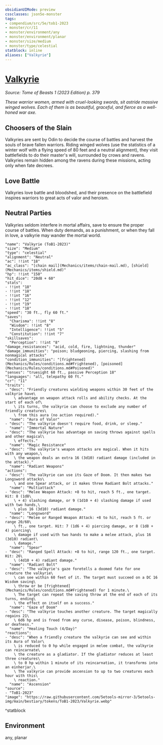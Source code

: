 ```yaml
---
obsidianUIMode: preview
cssclasses: json5e-monster
tags:
- compendium/src/5e/tob1-2023
- monster/cr/11
- monster/environment/any
- monster/environment/planar
- monster/size/medium
- monster/type/celestial
statblock: inline
aliases: ["Valkyrie"]
---
```

# [Valkyrie](Mechanics\bestiary\celestial/valkyrie-tob1-2023.md)
*Source: Tome of Beasts 1 (2023 Edition) p. 379*  

*These warrior women, armed with cruel-looking swords, sit astride massive winged wolves. Each of them is as beautiful, graceful, and fierce as a well-honed war axe.*

## Choosers of the Slain

Valkyries are sent by Odin to decide the course of battles and harvest the souls of brave fallen warriors. Riding winged wolves (use the statistics of a winter wolf with a flying speed of 80 feet and a neutral alignment), they visit battlefields to do their master's will, surrounded by crows and ravens. Valkyries remain hidden among the ravens during these missions, acting only when fate decrees.

## Love Battle

Valkyries love battle and bloodshed, and their presence on the battlefield inspires warriors to great acts of valor and heroism.

## Neutral Parties

Valkyries seldom interfere in mortal affairs, save to ensure the proper course of battles. When duty demands, as a punishment, or when they fall in love, a valkyrie may wander the mortal world.

```statblock
"name": "Valkyrie (ToB1-2023)"
"size": "Medium"
"type": "celestial"
"alignment": "Neutral"
"ac": !!int "18"
"ac_class": "[chain mail](Mechanics/items/chain-mail.md), [shield](Mechanics/items/shield.md)"
"hp": !!int "150"
"hit_dice": "20d8 + 60"
"stats":
- !!int "18"
- !!int "18"
- !!int "16"
- !!int "12"
- !!int "19"
- !!int "18"
"speed": "30 ft., fly 60 ft."
"saves":
  "Charisma": !!int "8"
  "Wisdom": !!int "8"
  "Intelligence": !!int "5"
  "Constitution": !!int "7"
"skillsaves":
  "Perception": !!int "8"
"damage_resistances": "acid, cold, fire, lightning, thunder"
"damage_immunities": "poison; bludgeoning, piercing, slashing from nonmagical attacks"
"condition_immunities": "[frightened](Mechanics/Rules/conditions.md#Frightened), [poisoned](Mechanics/Rules/conditions.md#Poisoned)"
"senses": "truesight 60 ft., passive Perception 18"
"languages": "all, telepathy 60 ft."
"cr": "11"
"traits":
- "desc": "Friendly creatures wielding weapons within 30 feet of the valkyrie have\
    \ advantage on weapon attack rolls and ability checks. At the start of each of\
    \ its turns, the valkyrie can choose to exclude any number of friendly creatures\
    \ from this aura (no action required)."
  "name": "Aura of Valor"
- "desc": "The valkyrie doesn't require food, drink, or sleep."
  "name": "Immortal Nature"
- "desc": "The valkyrie has advantage on saving throws against spells and other magical\
    \ effects."
  "name": "Magic Resistance"
- "desc": "The valkyrie's weapon attacks are magical. When it hits with any weapon,\
    \ the weapon deals an extra 16 (3d10) radiant damage (included in the attack)."
  "name": "Radiant Weapons"
"actions":
- "desc": "The valkyrie can use its Gaze of Doom. It then makes two Longsword attacks\
    \ and one Spear attack, or it makes three Radiant Bolt attacks."
  "name": "Multiattack"
- "desc": "Melee Weapon Attack: +8 to hit, reach 5 ft., one target. Hit: 8 (1d8\
    \ + 4) slashing damage, or 9 (1d10 + 4) slashing damage if used with two hands,\
    \ plus 16 (3d10) radiant damage."
  "name": "Longsword"
- "desc": "Melee or Ranged Weapon Attack: +8 to hit, reach 5 ft. or range 20/60\
    \ ft., one target. Hit: 7 (1d6 + 4) piercing damage, or 8 (1d8 + 4) piercing\
    \ damage if used with two hands to make a melee attack, plus 16 (3d10) radiant\
    \ damage."
  "name": "Spear"
- "desc": "Ranged Spell Attack: +8 to hit, range 120 ft., one target. Hit: 26\
    \ (4d10 + 4) radiant damage."
  "name": "Radiant Bolt"
- "desc": "The valkyrie's gaze foretells a doomed fate for one creature the valkyrie\
    \ can see within 60 feet of it. The target must succeed on a DC 16 Wisdom saving\
    \ throw or be [frightened](Mechanics/Rules/conditions.md#Frightened) for 1 minute.\
    \ The target can repeat the saving throw at the end of each of its turns, ending\
    \ the effect on itself on a success."
  "name": "Gaze of Doom"
- "desc": "The valkyrie touches another creature. The target magically regains 21\
    \ 6d6 hp and is freed from any curse, disease, poison, blindness, or deafness."
  "name": "Healing Touch (4/Day)"
"reactions":
- "desc": "When a friendly creature the valkyrie can see and within its Aura of Valor\
    \ is reduced to 0 hp while engaged in melee combat, the valkyrie can reincarnate\
    \ the creature as a gladiator. If the gladiator reduces at least three creatures\
    \ to 0 hp within 1 minute of its reincarnation, it transforms into an einherjar.\
    \ The valkyrie can provide ascension to up to two creatures each hour with this\
    \ reaction."
  "name": "Ascension"
"source":
- "ToB1-2023"
"image": "https://raw.githubusercontent.com/5etools-mirror-3/5etools-img/main/bestiary/tokens/ToB1-2023/Valkyrie.webp"
```
^statblock

## Environment

any, planar
